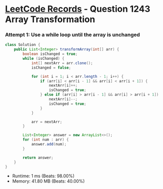 # [LeetCode Records](../../README.md) - Question 1243 Array Transformation

### Attempt 1: Use a while loop until the array is unchanged
```java
class Solution {
    public List<Integer> transformArray(int[] arr) {
        boolean isChanged = true;
        while (isChanged) {
            int[] nextArr = arr.clone();
            isChanged = false;

            for (int i = 1; i < arr.length - 1; i++) {
                if (arr[i] < arr[i - 1] && arr[i] < arr[i + 1]) {
                    nextArr[i]++;
                    isChanged = true;
                } else if (arr[i] > arr[i - 1] && arr[i] > arr[i + 1]) {
                    nextArr[i]--;
                    isChanged = true;
                }
            }

            arr = nextArr;
        }

        List<Integer> answer = new ArrayList<>();
        for (int num : arr) {
            answer.add(num);
        }

        return answer;
    }
}
```
- Runtime: 1 ms (Beats: 98.00%)
- Memory: 41.80 MB (Beats: 40.00%)

<br>
